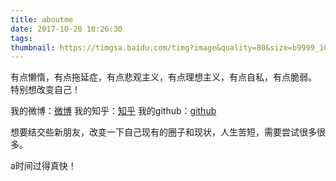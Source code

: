 ```yaml
---
title: aboutme
date: 2017-10-20 10:26:30
tags:
thumbnail: https://timgsa.baidu.com/timg?image&quality=80&size=b9999_10000&sec=1508506538217&di=e5cc51647bb9a194ae08f25724e7c2ec&imgtype=0&src=http%3A%2F%2Fatt.x2.hiapk.com%2Fforum%2F201603%2F08%2F131820wfv2vbm82v2we2wh.jpg
---
```


有点懒惰，有点拖延症，有点悲观主义，有点理想主义，有点自私，有点脆弱。
特别想改变自己！

我的微博：[微博][1]
我的知乎：[知乎][2]
我的github：[github][3]

想要结交些新朋友，改变一下自己现有的圈子和现状，人生苦短，需要尝试很多很多。

a时间过得真快！

  [1]: https://weibo.com/u/1848984155
  [2]: https://www.zhihu.com/people/jiao-qi-yuan-89/activities
  [3]: https://github.com/jiaoqiyuan
